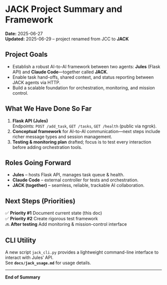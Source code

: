 # JACK Project Summary and Framework
**Date:** 2025-06-27  
**Updated:** 2025-06-29 – project renamed from JCC to **JACK**

## Project Goals
- Establish a robust AI-to-AI framework between two agents: **Jules** (Flask API) and **Claude Code**—together called **JACK**.  
- Enable task hand-offs, shared context, and status reporting between JACK agents via HTTP.  
- Build a scalable foundation for orchestration, monitoring, and mission control.

## What We Have Done So Far
1. **Flask API (Jules)**  
   Endpoints: `POST /add_task`, `GET /tasks`, `GET /health` (public via ngrok).
2. **Conceptual framework** for AI-to-AI communication—next steps include richer message types and session management.
3. **Testing & monitoring plan** drafted; focus is to test every interaction before adding orchestration tools.

## Roles Going Forward
- **Jules** – hosts Flask API, manages task queue & health.  
- **Claude Code** – external controller for tests and orchestration.  
- **JACK (together)** – seamless, reliable, trackable AI collaboration.

## Next Steps (Priorities)
✅ **Priority #1** Document current state (this doc)  
✅ **Priority #2** Create rigorous test framework  
🔜 **After testing** Add monitoring & mission-control interface

## CLI Utility
A new script `jack_cli.py` provides a lightweight command-line interface to interact with Jules’ API.  
See **`docs/jack_usage.md`** for usage details.

---
**End of Summary**

